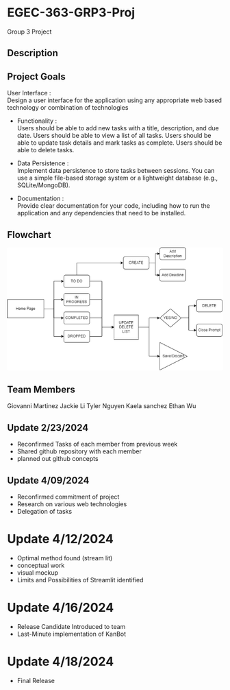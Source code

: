 # EGEC-363-GRP3-Proj
Group 3 Project

## Description


## Project Goals
User  Interface  :  
Design  a  user  interface  for  the  application  using  any  appropriate web based technology or combination of technologies  

-   Functionality  :  
Users should be able to add new tasks with a title, description, and due date.  Users should be able to view a list of all tasks.  Users should be able to update task details and mark tasks as complete.  Users should be able to delete tasks. 

 -   Data  Persistence  :  
 Implement  data  persistence  to  store  tasks  between  sessions. 
 You  can  use  a  simple  file-based  storage  system  or  a  lightweight  database  (e.g., SQLite/MongoDB).  
 
 -   Documentation  :  
 Provide  clear  documentation  for  your  code,  including  how  to  run 
 the application and any dependencies that need to be installed. 



## Flowchart
![Flowchart](diagram.png)



## Team Members
Giovanni Martinez
Jackie Li
Tyler Nguyen
Kaela sanchez 
Ethan Wu




## Update 2/23/2024
- Reconfirmed Tasks of each member from previous week 
- Shared github repository with each member 
- planned out github concepts 

## Update 4/09/2024
- Reconfirmed commitment of project
- Research on various web technologies 
- Delegation of tasks

# Update 4/12/2024 
- Optimal method found (stream lit)
- conceptual work
- visual mockup 
- Limits and Possibilities of Streamlit identified 


# Update 4/16/2024
- Release Candidate Introduced to team
- Last-Minute implementation of KanBot

# Update 4/18/2024
- Final Release 

